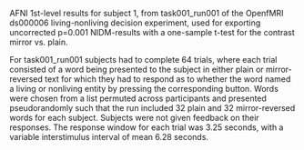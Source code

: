 AFNI 1st-level results for subject 1, from task001_run001 of the OpenfMRI ds000006 living-nonliving decision experiment, used for exporting uncorrected p=0.001 NIDM-results with a one-sample t-test for the contrast mirror vs. plain.

For task001_run001 subjects had to complete 64 trials, where each trial consisted of a word being presented to the subject in either plain or mirror-reversed text for which they had to respond as to whether the word named a living or nonliving entity by pressing the corresponding button. Words were chosen from a list permuted across participants and presented pseudorandomly such that the run included 32 plain and 32 mirror-reversed words for each subject. Subjects were not given feedback on their responses. The response window for each trial was 3.25 seconds, with a variable interstimulus interval of mean 6.28 seconds.